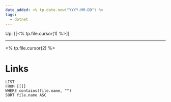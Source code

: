 ```yaml
---
date_added: <% tp.date.now("YYYY-MM-DD") %>
tags:
  - dotnet
---
```

Up: [[<% tp.file.cursor(1) %>]]
___
 <% tp.file.cursor(2) %>
# Links
```dataview
LIST
FROM [[]]
WHERE contains(file.name, "")
SORT file.name ASC
```
